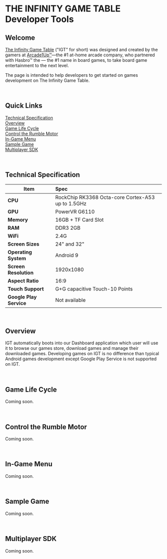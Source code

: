 # THE INFINITY GAME TABLE Developer Tools

## Welcome

[The Infinity Game Table](https://infinitygametable.com) ("IGT" for short) was designed and created by the gamers at [Arcade1Up™](https://arcade1up.com/)—the #1 at-home arcade company, who partnered with Hasbro™ the — the #1 name in board games, to take board game entertainment to the next level.  

The page is intended to help developers to get started on games development on The Infinity Game Table. 

<br>

## Quick Links

[Technical Specification](#technicalspec)  
[Overview](##overview)  
[Game Life Cycle](##game-life-cycle)  
[Control the Rumble Motor](##control-the-rumble-motor)  
[In-Game Menu](##in-game-menu)  
[Sample Game](##sample-game)  
[Multiplayer SDK](##multiplayer-sdk)

<br>

## <a name="technicalspec"></a>Technical Specification
| Item        | Spec           |
| ------------- |:------------- |
| **CPU** | RockChip RK3368 Octa-core Cortex-A53 up to 1.5GHz |
| **GPU** | PowerVR G6110 |
| **Memory** | 16GB + TF Card Slot |
| **RAM** | DDR3 2GB |
| **WiFi** | 2.4G |
| **Screen Sizes** | 24" and 32" |
| **Operating System** | Android 9 |
| **Screen Resolution** | 1920x1080 |
| **Aspect Ratio** | 16:9 |
| **Touch Support** | G+G capacitive Touch-10 Points |
| **Google Play Service** | Not available |

<br>

## Overview
IGT automatically boots into our Dashboard application which user will use it to browse our games store, download games and manage their downloaded games. Developing games on IGT is no difference than typical Android games development except Google Play Service is not supported on IGT.

<br>

## Game Life Cycle
Coming soon.

<br>

## Control the Rumble Motor
Coming soon.

<br>

## In-Game Menu
Coming soon.

<br>

## Sample Game
Coming soon.

<br>

## Multiplayer SDK
Coming soon.

